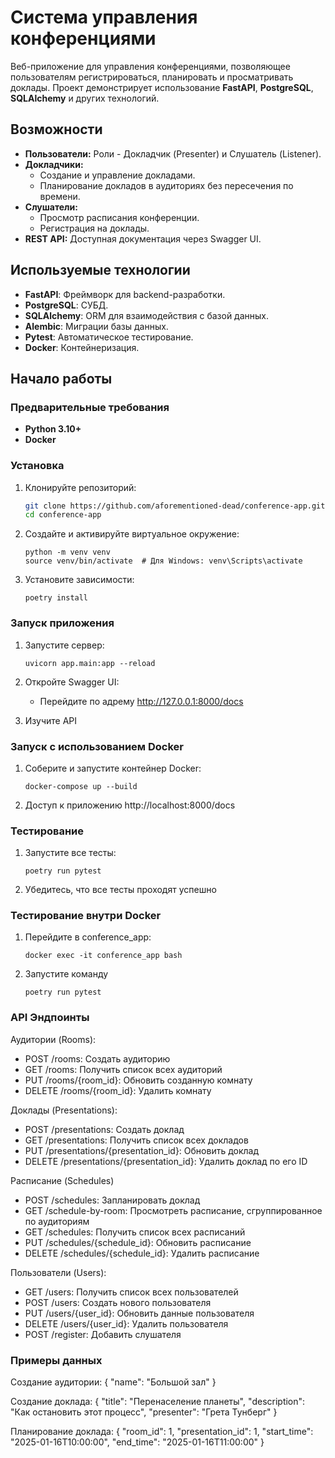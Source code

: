 # Система управления конференциями

Веб-приложение для управления конференциями, позволяющее пользователям регистрироваться, планировать и просматривать доклады. Проект демонстрирует использование **FastAPI**, **PostgreSQL**, **SQLAlchemy** и других технологий.

## Возможности
- **Пользователи:** Роли - Докладчик (Presenter) и Слушатель (Listener).
- **Докладчики:**
  - Создание и управление докладами.
  - Планирование докладов в аудиториях без пересечения по времени.
- **Слушатели:**
  - Просмотр расписания конференции.
  - Регистрация на доклады.
- **REST API:** Доступная документация через Swagger UI.

## Используемые технологии
- **FastAPI**: Фреймворк для backend-разработки.
- **PostgreSQL**: СУБД.
- **SQLAlchemy**: ORM для взаимодействия с базой данных.
- **Alembic**: Миграции базы данных.
- **Pytest**: Автоматическое тестирование.
- **Docker**: Контейнеризация.

## Начало работы

### Предварительные требования
- **Python 3.10+**
- **Docker** 

### Установка

1. Клонируйте репозиторий:
   ```bash
   git clone https://github.com/aforementioned-dead/conference-app.git
   cd conference-app

2. Создайте и активируйте виртуальное окружение:
   ```
   python -m venv venv
   source venv/bin/activate  # Для Windows: venv\Scripts\activate

3. Установите зависимости:
   ```
   poetry install

### Запуск приложения
1. Запустите сервер:
   ```
   uvicorn app.main:app --reload

2. Откройте Swagger UI:
   - Перейдите по адрему http://127.0.0.1:8000/docs
   
3. Изучите API

### Запуск с использованием Docker
1. Соберите и запустите контейнер Docker:
   ```
   docker-compose up --build
   
2. Доступ к приложению http://localhost:8000/docs

### Тестирование
1. Запустите все тесты:
   ```
   poetry run pytest

2. Убедитесь, что все тесты проходят успешно

### Тестирование внутри Docker
1. Перейдите в conference_app:
   ``` 
   docker exec -it conference_app bash

2. Запустите команду
   ```
   poetry run pytest

### API Эндпоинты
Аудитории (Rooms):
   - POST /rooms: Создать аудиторию
   - GET /rooms: Получить список всех аудиторий
   - PUT /rooms/{room_id}: Обновить созданную комнату
   - DELETE /rooms/{room_id}: Удалить комнату

Доклады (Presentations):
   - POST /presentations: Создать доклад
   - GET /presentations: Получить список всех докладов
   - PUT /presentations/{presentation_id}: Обновить доклад
   - DELETE /presentations/{presentation_id}: Удалить доклад по его ID

Расписание (Schedules)
   - POST /schedules: Запланировать доклад
   - GET /schedule-by-room: Просмотреть расписание, сгруппированное по аудиториям
   - GET /schedules: Получить список всех расписаний
   - PUT /schedules/{schedule_id}: Обновить расписание
   - DELETE /schedules/{schedule_id}: Удалить расписание

Пользователи (Users):
   - GET /users: Получить список всех пользователей
   - POST /users: Создать нового пользователя
   - PUT /users/{user_id}: Обновить данные пользователя
   - DELETE /users/{user_id}: Удалить пользователя
   - POST /register: Добавить слушателя

### Примеры данных
Создание аудитории:
{
    "name": "Большой зал"
}

Создание доклада:
{
    "title": "Перенаселение планеты",
    "description": "Как остановить этот процесс",
    "presenter": "Грета Тунберг"
}

Планирование доклада:
{
    "room_id": 1,
    "presentation_id": 1,
    "start_time": "2025-01-16T10:00:00",
    "end_time": "2025-01-16T11:00:00"
}

